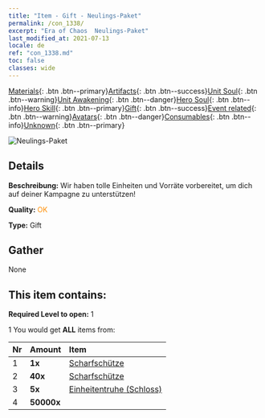 ```yaml
---
title: "Item - Gift - Neulings-Paket"
permalink: /con_1338/
excerpt: "Era of Chaos  Neulings-Paket"
last_modified_at: 2021-07-13
locale: de
ref: "con_1338.md"
toc: false
classes: wide
---
```

 [Materials](/ItemsDE/){: .btn .btn--primary}[Artifacts](/ItemsDE/Artifacts/){: .btn .btn--success}[Unit Soul](/ItemsDE/UnitSoul/){: .btn .btn--warning}[Unit Awakening](/ItemsDE/UnitAwakening/){: .btn .btn--danger}[Hero Soul](/ItemsDE/HeroSoul/){: .btn .btn--info}[Hero Skill](/ItemsDE/HeroSkill/){: .btn .btn--primary}[Gift](/ItemsDE/Gift/){: .btn .btn--success}[Event related](/ItemsDE/Events/){: .btn .btn--warning}[Avatars](/ItemsDE/Avatars/){: .btn .btn--danger}[Consumables](/ItemsDE/Consumables/){: .btn .btn--info}[Unknown](/ItemsDE/Unknown/){: .btn .btn--primary}

 ![Neulings-Paket](/images/t/i_906015.png)

## Details
 **Beschreibung:** Wir haben tolle Einheiten und Vorräte vorbereitet, um dich auf deiner Kampagne zu unterstützen!

 **Quality:** <span style="color: #FF8C00">OK</span>

 **Type:** Gift

## Gather

  None

## This item contains:

 **Required Level to open:** 1

 1 You would get **ALL** items  from:

  | Nr | Amount |     Item    |
  |:---|:-------|:------------|
  | 1 |  **1x** | [Scharfschütze](/de/units/Marksman/) |  | 
  | 2 |  **40x** | [Scharfschütze](/ItemsDE/unt_191/) |  | 
  | 3 |  **5x** | [Einheitentruhe (Schloss)](/ItemsDE/con_1269/) |  | 
  | 4 |  **50000x** | <i class="fas fa-coins"/> |  | 
